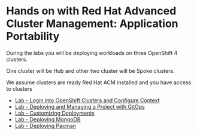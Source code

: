 # Hands on with Red Hat Advanced Cluster Management: Application Portability

During the labs you will be deploying workloads on three OpenShift 4 clusters. 

One cluster will be Hub and other two cluster will be Spoke clusters.

We assume clusters are ready Red Hat ACM installed and you have access to clusters

* [Lab  - Login into OpenShift Clusters and Configure Context](./2.md)<br>
* [Lab  - Deploying and Managing a Project with GitOps](./4.md)<br>
* [Lab  - Customizing Deployments](./5.md)<br>
* [Lab  - Deploying MongoDB](./6.md)<br>
* [Lab  - Deploying Pacman](./7.md)<br>

